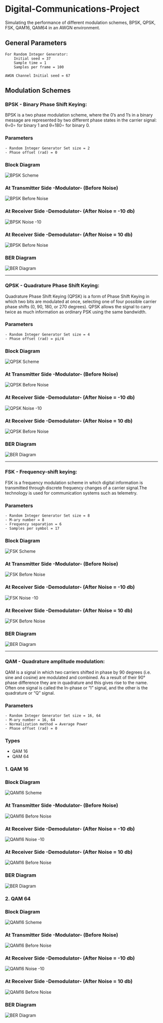 # Digital-Communications-Project
Simulating the performance of different modulation schemes, BPSK, QPSK, FSK, QAM16, QAM64 in an AWGN environment.

## General Parameters
```
For Random Integer Generator: 
    Initial seed = 37
    Sample time = 1
    Samples per frame = 100
    
AWGN Channel Initial seed = 67    
```
## Modulation Schemes
### BPSK - Binary Phase Shift Keying:
BPSK is a two phase modulation scheme, where the 0’s and 1’s in a binary message are represented by two different phase states in the carrier signal: θ=0∘ for binary 1 and θ=180∘ for binary 0.

### Parameters
```
- Random Integer Generator Set size = 2
- Phase offset (rad) = 0
```
### Block Diagram
![BPSK Scheme](https://github.com/HusseinYoussef/Digital-Communications-Project/blob/master/BPSK/Figures/Scheme.png)

### At Transmitter Side -Modulator- (Before Noise)
![BPSK Before Noise](https://github.com/HusseinYoussef/Digital-Communications-Project/blob/master/BPSK/Figures/Before%20Noise.png)

### At Receiver Side -Demodulator- (After Noise = -10 db)
![BPSK Noise -10](https://github.com/HusseinYoussef/Digital-Communications-Project/blob/master/BPSK/Figures/After%20Noise%20at%20-10%20db.png)

### At Receiver Side -Demodulator- (After Noise = 10 db)
![BPSK Before Noise](https://github.com/HusseinYoussef/Digital-Communications-Project/blob/master/BPSK/Figures/After%20Noise%20at%2010%20db.png)

### BER Diagram
![BER Diagram](https://github.com/HusseinYoussef/Digital-Communications-Project/blob/master/BPSK/Figures/BER%20Diagram.png)
___
### QPSK - Quadrature Phase Shift Keying:
Quadrature Phase Shift Keying (QPSK) is a form of Phase Shift Keying in which two bits are modulated at once, selecting one of four possible carrier phase shifts (0, 90, 180, or 270 degrees). QPSK allows the signal to carry twice as much information as ordinary PSK using the same bandwidth.

### Parameters
```
- Random Integer Generator Set size = 4
- Phase offset (rad) = pi/4
```
### Block Diagram
![QPSK Scheme](https://github.com/HusseinYoussef/Digital-Communications-Project/blob/master/QPSK/Figures/Scheme.png)

### At Transmitter Side -Modulator- (Before Noise)
![QPSK Before Noise](https://github.com/HusseinYoussef/Digital-Communications-Project/blob/master/QPSK/Figures/Before%20Noise.png)

### At Receiver Side -Demodulator- (After Noise = -10 db)
![QPSK Noise -10](https://github.com/HusseinYoussef/Digital-Communications-Project/blob/master/QPSK/Figures/After%20Noise%20at%20-10%20db.png)

### At Receiver Side -Demodulator- (After Noise = 10 db)
![QPSK Before Noise](https://github.com/HusseinYoussef/Digital-Communications-Project/blob/master/QPSK/Figures/After%20Noise%20at%2010%20db.png)

### BER Diagram
![BER Diagram](https://github.com/HusseinYoussef/Digital-Communications-Project/blob/master/QPSK/Figures/BER%20Diagram.png)
___
### FSK - Frequency-shift keying:
FSK is a frequency modulation scheme in which digital information is transmitted through discrete frequency changes of a carrier signal.The technology is used for communication systems such as telemetry.

### Parameters
```
- Random Integer Generator Set size = 8
- M-ary number = 8
- Frequency separation = 6
- Samples per symbol = 17
```
### Block Diagram
![FSK Scheme](https://github.com/HusseinYoussef/Digital-Communications-Project/blob/master/FSK/Figures/Scheme.png)

### At Transmitter Side -Modulator- (Before Noise)
![FSK Before Noise](https://github.com/HusseinYoussef/Digital-Communications-Project/blob/master/FSK/Figures/Before%20Noise.png)

### At Receiver Side -Demodulator- (After Noise = -10 db)
![FSK Noise -10](https://github.com/HusseinYoussef/Digital-Communications-Project/blob/master/FSK/Figures/After%20Noise%20at%20-10%20db.png)

### At Receiver Side -Demodulator- (After Noise = 10 db)
![FSK Before Noise](https://github.com/HusseinYoussef/Digital-Communications-Project/blob/master/FSK/Figures/After%20Noise%20at%2010%20db.png)

### BER Diagram
![BER Diagram](https://github.com/HusseinYoussef/Digital-Communications-Project/blob/master/FSK/Figures/BER%20Diagram.png)
___
### QAM - Quadrature amplitude modulation:
QAM is a signal in which two carriers shifted in phase by 90 degrees (i.e. sine and cosine) are modulated and combined. As a result of their 90° phase difference they are in quadrature and this gives rise to the name. Often one signal is called the In-phase or “I” signal, and the other is the quadrature or “Q” signal.

### Parameters
```
- Random Integer Generator Set size = 16, 64
- M-ary number = 16, 64
- Normalization method = Average Power
- Phase offset (rad) = 0
```
### Types
* QAM 16
* QAM 64

### 1. QAM 16
### Block Diagram
![QAM16 Scheme](https://github.com/HusseinYoussef/Digital-Communications-Project/blob/master/QAM16/Figures/Scheme.png)

### At Transmitter Side -Modulator- (Before Noise)
![QAM16 Before Noise](https://github.com/HusseinYoussef/Digital-Communications-Project/blob/master/QAM16/Figures/Before%20Noise.png)

### At Receiver Side -Demodulator- (After Noise = -10 db)
![QAM16 Noise -10](https://github.com/HusseinYoussef/Digital-Communications-Project/blob/master/QAM16/Figures/After%20Noise%20at%20-10%20db.png)

### At Receiver Side -Demodulator- (After Noise = 10 db)
![QAM16 Before Noise](https://github.com/HusseinYoussef/Digital-Communications-Project/blob/master/QAM16/Figures/After%20Noise%20at%2010%20db.png)

### BER Diagram
![BER Diagram](https://github.com/HusseinYoussef/Digital-Communications-Project/blob/master/QAM16/Figures/BER%20Diagram.png)

### 2. QAM 64
### Block Diagram
![QAM16 Scheme](https://github.com/HusseinYoussef/Digital-Communications-Project/blob/master/QAM64/Figures/Scheme.png)

### At Transmitter Side -Modulator- (Before Noise)
![QAM16 Before Noise](https://github.com/HusseinYoussef/Digital-Communications-Project/blob/master/QAM64/Figures/Before%20Noise.png)

### At Receiver Side -Demodulator- (After Noise = -10 db)
![QAM16 Noise -10](https://github.com/HusseinYoussef/Digital-Communications-Project/blob/master/QAM64/Figures/After%20Noise%20at%20-10%20db.png)

### At Receiver Side -Demodulator- (After Noise = 10 db)
![QAM16 Before Noise](https://github.com/HusseinYoussef/Digital-Communications-Project/blob/master/QAM64/Figures/After%20Noise%20at%2010%20db.png)

### BER Diagram
![BER Diagram](https://github.com/HusseinYoussef/Digital-Communications-Project/blob/master/QAM64/Figures/BER%20Diagram.png)

